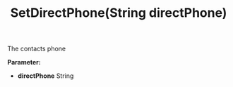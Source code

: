 ﻿---
uid: crmscript_ref_NSContact_SetDirectPhone
title: SetDirectPhone(String directPhone)
intellisense: NSContact.SetDirectPhone
keywords: NSContact, GetDirectPhone
so.topic: reference
---

The contacts phone

**Parameter:** 
 - **directPhone** String

